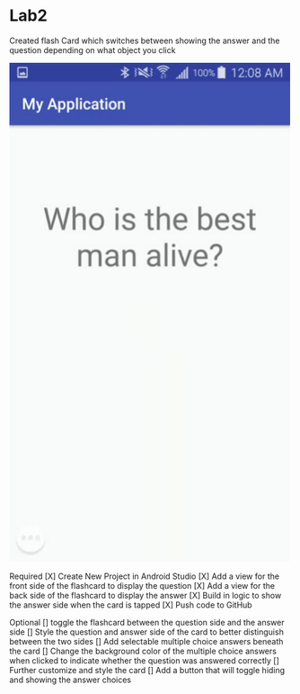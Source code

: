 # Lab2
Created flash Card which switches between showing the answer and the question depending on what object you click  

<img src = "https://github.com/srafique98/Lab2/blob/master/Lab%2002%20GIF.gif" width=500><br>

Required
 [X] Create New Project in Android Studio
 [X] Add a view for the front side of the flashcard to display the question
 [X] Add a view for the back side of the flashcard to display the answer
 [X] Build in logic to show the answer side when the card is tapped
 [X] Push code to GitHub
 
 Optional
 [] toggle the flashcard between the question side and the answer side
 [] Style the question and answer side of the card to better distinguish between the two sides
 [] Add selectable multiple choice answers beneath the card
 [] Change the background color of the multiple choice answers when clicked to indicate whether the question was answered correctly
 [] Further customize and style the card
 [] Add a button that will toggle hiding and showing the answer choices
